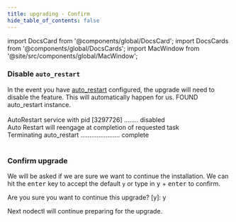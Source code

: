 ```yaml
---
title: upgrading - Confirm
hide_table_of_contents: false
---
```

<intro-end />

import DocsCard from '@components/global/DocsCard';
import DocsCards from '@components/global/DocsCards';
import MacWindow from '@site/src/components/global/MacWindow';

<head>
  <title>MainNet 2.0 Automation with nodectl</title>
  <meta
    name="description"
    content="MainNet 2.0 Automation - Upgrade Tessellation with nodectl"
  />
</head>

### Disable `auto_restart`
In the event you have [auto_restart](../nodectlAutorestart.md) configured, the upgrade will need to disable the feature.  This will automatically happen for us.
<MacWindow>
  FOUND  auto_restart instance.<br />     
  AutoRestart service with pid [3297726] ........ disabled<br />
  Auto Restart will reengage at completion of requested task<br />
  Terminating auto_restart ...................... complete<br />   
</MacWindow>

### Confirm upgrade

We will be asked if we are sure we want to continue the installation.  We can hit the <kbd>enter</kbd> key to accept the default `y` or type in <kbd>y</kbd> + <kbd>enter</kbd> to confirm.

<MacWindow>                                            
  Are you sure you want to continue this upgrade? [y]: y
</MacWindow>

Next nodectl will continue preparing for the upgrade.